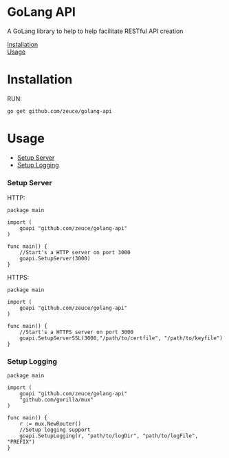 # GoLang API

A GoLang library to help to help facilitate RESTful API creation

[Installation](#installation)\
[Usage](#usage)

# Installation

RUN:

```
go get github.com/zeuce/golang-api
```

# Usage

- [Setup Server](#setup-server)
- [Setup Logging](#setup-logging)

### Setup Server

HTTP:

```
package main

import (
    goapi "github.com/zeuce/golang-api"
)

func main() {
    //Start's a HTTP server on port 3000
    goapi.SetupServer(3000)
}
```

HTTPS:

```
package main

import (
    goapi "github.com/zeuce/golang-api"
)

func main() {
    //Start's a HTTPS server on port 3000
    goapi.SetupServerSSL(3000,"/path/to/certfile", "/path/to/keyfile")
}
```

### Setup Logging

```
package main

import (
    goapi "github.com/zeuce/golang-api"
    "github.com/gorilla/mux"
)

func main() {
    r := mux.NewRouter()
    //Setup logging support
    goapi.SetupLogging(r, "path/to/logDir", "path/to/logFile", "PREFIX")
}
```
